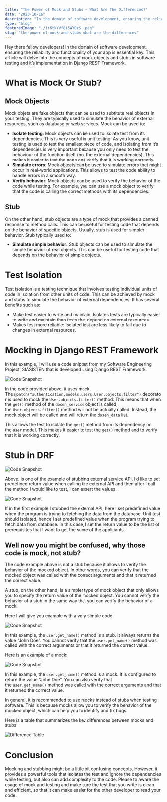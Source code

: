 ```yaml
---
title: "The Power of Mock and Stubs — What Are The Differences?"
date: "2023-10-16"
description: "In the domain of software development, ensuring the reliability and functionality of your app is essential key. This article will delve into the concepts of mock objects and stubs in software testing and it’s implementation in Django REST Framework."
type: "blog"
featuredImage: "./1t6tkYVf8i5AYDzS.jpeg"
slug: "the-power-of-mock-and-stubs-what-are-the-differences"
---
```


Hey there fellow developers! In the domain of software development, ensuring the reliability and functionality of your app is essential key. This article will delve into the concepts of mock objects and stubs in software testing and it’s implementation in Django REST Framework.

# **What is Mock Or Stub?**

## **Mock Objects**

Mock objets are fake objects that can be used to subtitute real objects in your testing. They are typically used to simulate the behavior of external resources, such as database or web services. Mock can be used to:

- **Isolate testing**: Mock objects can be used to isolate test from its dependencies. This is very useful in unit testing! As you know, unit testing is used to test the smallest piece of code, and isolating from it’s dependencies is very important because you only need to test the behaviour of the function itself (not the external dependencies). This makes it easier to test the code and verify that it is working correctly.
- **Simulate errors**: Mock objects can be used to simulate errors that might occur in real-world applications. This allows to test the code ability to handle errors in a smooth way.
- **Verify behavior**: Mock objects can be used to verify the behavior of the code while testing. For example, you can use a mock object to verify that the code is calling the correct methods with its dependencies.

## **Stub**

On the other hand, stub objects are a type of mock that provides a canned response to method calls. This can be useful for testing code that depends on the behavior of specific objects. Usually, stub is used for simpler behavior. Stub typically used to:

- **Simulate simple behavior:** Stub objects can be used to simulate the simple behavior of real objects. This can be useful for testing code that depends on the behavior of simple objects.

# **Test Isolation**

Test isolation is a testing technique that involves testing individual units of code in isolation from other units of code. This can be achieved by mock and stubs to simulate the behavior of external dependencies. It has several benefits such as:

- Make test easier to write and maintain: Isolates tests are typically easier to write and maintain than tests that depend on external resources.
- Makes test more reliable: Isolated test are less likely to fail due to changes in external resources.

# **Mocking in Django REST Framework**

In this example, I will use a code snippet from my Software Engineering Project, SIASISTEN that is developed using Django REST Framework.

![Code Snapshot](6ETuSuM42S0YCHPlWI6LSg.png "Code Snapshot")

In the code provided above, it uses mock. The `@patch("authentication.models.users.User.objects.filter")` decorator is used to mock the `User.objects.filter()` method. This means that when the `get()` method of the `dosen_service` object is called, the `User.objects.filter()` method will not be actually called. Instead, the mock object will be called and will return the `dosen_data` list.

This allows the test to isolate the `get()` method from its dependency on the `User` model. This makes it easier to test the `get()` method and to verify that it is working correctly.

# **Stub in DRF**

![Code Snapshot](TXdsWgDKPUKUT7Iunkz4SA.png "Code Snapshot")

Above, is one of the example of stubbing external service API. I’d like to set predefined return value when calling the external API and then after I call the method I would like to test, I can assert the values.

![Code Snapshot](2sP1AOiJuLTJp4N7L0Su6Q.png "Code Snapshot")

If in the first example I stubbed the external API, here I set predefined value when the program is trying to fetching the data from the database. Unit test should isolated, hence I set predefined value when the program trying to fetch data from database. In this case, I set the return value to be the list of prerequisites that I want to get the score of the applicants.

## **Well now you might be confused, why those code is mock, not stub?**

The code example above is not a stub because it allows to verify the behavior of the mocked object. In other words, you can verify that the mocked object was called with the correct arguments and that it returned the correct value.

A stub, on the other hand, is a simpler type of mock object that only allows you to specify the return value of the mocked object. You cannot verify the behavior of a stub in the same way that you can verify the behavior of a mock.

Here I will give you example with a very simple code

![Code Snapshot](_f0csvYc88mmCWQZmWrTVA.png "Code Snapshot")

In this example, the `user.get_name()` method is a stub. It always returns the value "John Doe". You cannot verify that the `user.get_name()` method was called with the correct arguments or that it returned the correct value.

Here is an example of a mock:

![Code Snapshot](LI8syGgRixpJnaa6D7thcQ.png "Code Snapshot")

In this example, the `user.get_name()` method is a mock. It is configured to return the value "John Doe". You can also verify that the `user.get_name()` method was called with the correct arguments and that it returned the correct value.

In general, it is recommended to use mocks instead of stubs when testing software. This is because mocks allow you to verify the behavior of the mocked object, which can help you to identify and fix bugs.

Here is a table that summarizes the key differences between mocks and stubs:

![Difference Table](VyZVJJpk8HwS8Ux5an31fg.png "Difference Table")

# **Conclusion**

Mocking and stubbing might be a little bit confusing concepts. However, it provides a powerful tools that isolates the test and ignore the dependencies while testing, but also can add complexity to the code. Please to aware the usage of mock and testing and make sure the test that you write is clean and efficient, so that it can make easier for the other developer to read your code.
